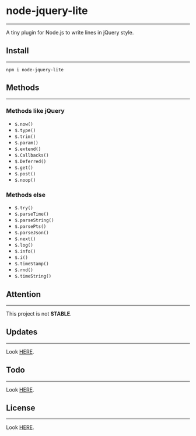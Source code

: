 # node-jquery-lite
---

A tiny plugin for Node.js to write lines in jQuery style.

## Install
---

```
npm i node-jquery-lite
```

## Methods
---

### Methods like jQuery
- `$.now()`
- `$.type()`
- `$.trim()`
- `$.param()`
- `$.extend()`
- `$.Callbacks()`
- `$.Deferred()`
- `$.get()`
- `$.post()`
- `$.noop()`

### Methods else
- `$.try()`
- `$.parseTime()`
- `$.parseString()`
- `$.parsePts()`
- `$.parseJson()`
- `$.next()`
- `$.log()`
- `$.info()`
- `$.i()`
- `$.timeStamp()`
- `$.rnd()`
- `$.timeString()`
    
## Attention
---

This project is not **STABLE**.

## Updates
---

Look [HERE](UPDATE.md).

## Todo
---

Look [HERE](TODO.md).

## License
---

Look [HERE](LICENSE.md).